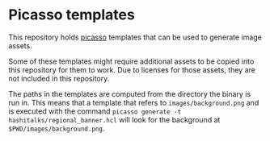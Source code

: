 # Picasso templates

This repository holds [picasso](https://github.com/eveld/picasso) templates that can be used to generate image assets.

Some of these templates might require additional assets to be copied into this repository for them to work.
Due to licenses for those assets, they are not included in this repository.

The paths in the templates are computed from the directory the binary is run in.
This means that a template that refers to `images/background.png` and is executed with the command `picasso generate -t hashitalks/regional_banner.hcl` will look for the background at `$PWD/images/background.png`.
